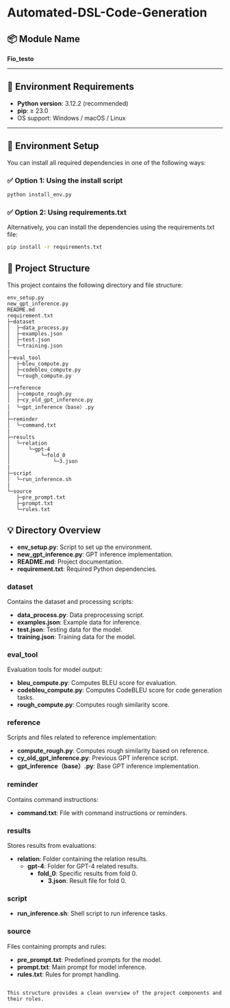 # Automated-DSL-Code-Generation

## 📦 Module Name

**Fio_testo**

---

## 🐍 Environment Requirements

- **Python version**: 3.12.2 (recommended)
- **pip**: ≥ 23.0
- OS support: Windows / macOS / Linux

---

## 🔧 Environment Setup

You can install all required dependencies in one of the following ways:

### ✅ Option 1: Using the install script

```bash
python install_env.py
```
### ✅ Option 2: Using requirements.txt
Alternatively, you can install the dependencies using the requirements.txt file:

```bash
pip install -r requirements.txt
```
## 📂 Project Structure

This project contains the following directory and file structure:

```
env_setup.py
new_gpt_inference.py
README.md
requirement.txt
├─dataset
│  ├─data_process.py
│  ├─examples.json
│  ├─test.json
│  └─training.json
|
├─eval_tool
│  ├─bleu_compute.py
│  ├─codebleu_compute.py
│  └─rough_compute.py
│  
├─reference
│  ├─compute_rough.py
│  ├─cy_old_gpt_inference.py
│  └─gpt_inference（base）.py
|
├─reminder
│  └─command.txt
|
├─results
│  └─relation
│      └─gpt-4
│          └─fold_0
│              └─3.json
|
├─script
│  └─run_inference.sh
|
└─source
   ├─pre_prompt.txt
   ├─prompt.txt
   └─rules.txt
```

## 💡 Directory Overview

- **env_setup.py**: Script to set up the environment.
- **new_gpt_inference.py**: GPT inference implementation.
- **README.md**: Project documentation.
- **requirement.txt**: Required Python dependencies.

### dataset
Contains the dataset and processing scripts:
- **data_process.py**: Data preprocessing script.
- **examples.json**: Example data for inference.
- **test.json**: Testing data for the model.
- **training.json**: Training data for the model.

### eval_tool
Evaluation tools for model output:
- **bleu_compute.py**: Computes BLEU score for evaluation.
- **codebleu_compute.py**: Computes CodeBLEU score for code generation tasks.
- **rough_compute.py**: Computes rough similarity score.

### reference
Scripts and files related to reference implementation:
- **compute_rough.py**: Computes rough similarity based on reference.
- **cy_old_gpt_inference.py**: Previous GPT inference script.
- **gpt_inference（base）.py**: Base GPT inference implementation.

### reminder
Contains command instructions:
- **command.txt**: File with command instructions or reminders.

### results
Stores results from evaluations:
- **relation**: Folder containing the relation results.
  - **gpt-4**: Folder for GPT-4 related results.
    - **fold_0**: Specific results from fold 0.
      - **3.json**: Result file for fold 0.

### script
- **run_inference.sh**: Shell script to run inference tasks.

### source
Files containing prompts and rules:
- **pre_prompt.txt**: Predefined prompts for the model.
- **prompt.txt**: Main prompt for model inference.
- **rules.txt**: Rules for prompt handling.

```

This structure provides a clean overview of the project components and their roles.
